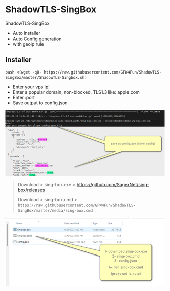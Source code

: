 # ShadowTLS-SingBox
ShadowTLS-SingBox
- Auto Installer
- Auto Config generation
- with geoip rule

## Installer
```
bash <(wget -qO- https://raw.githubusercontent.com/GFW4Fun/ShadowTLS-SingBox/master/ShadowTLS-Singbox.sh)
```

- Enter your vps ip!
- Enter a popular domain, non-blocked, TLS1.3 like: apple.com
- Enter :port
- Save output to config.json

![](https://raw.githubusercontent.com/GFW4Fun/ShadowTLS-SingBox/master/media/Singbox_Client_2.png)

> Download > sing-box.exe > https://github.com/SagerNet/sing-box/releases
> 
> Download > sing-box.cmd > ``` https://raw.githubusercontent.com/GFW4Fun/ShadowTLS-SingBox/master/media/sing-box.cmd ```

![](https://raw.githubusercontent.com/GFW4Fun/ShadowTLS-SingBox/master/media/sing-box-win-client.png)


